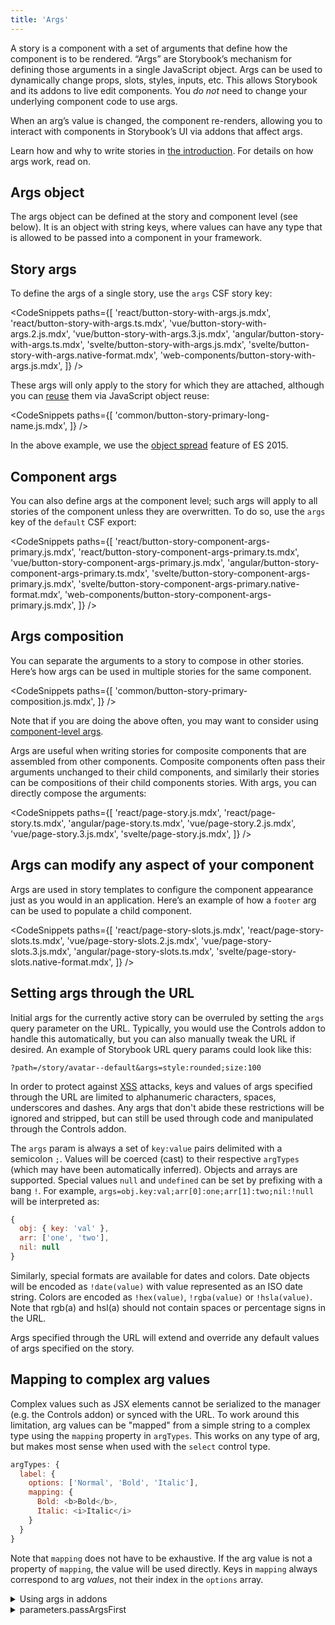 ```yaml
---
title: 'Args'
---
```


A story is a component with a set of arguments that define how the component is to be rendered. “Args” are Storybook’s mechanism for defining those arguments in a single JavaScript object. Args can be used to dynamically change props, slots, styles, inputs, etc. This allows Storybook and its addons to live edit components. You _do not_ need to change your underlying component code to use args.

When an arg’s value is changed, the component re-renders, allowing you to interact with components in Storybook’s UI via addons that affect args.

Learn how and why to write stories in [the introduction](./introduction.md#using-args). For details on how args work, read on.

## Args object

The args object can be defined at the story and component level (see below). It is an object with string keys, where values can have any type that is allowed to be passed into a component in your framework.

## Story args

To define the args of a single story, use the `args` CSF story key:

<!-- prettier-ignore-start -->

<CodeSnippets
  paths={[
    'react/button-story-with-args.js.mdx',
    'react/button-story-with-args.ts.mdx',
    'vue/button-story-with-args.2.js.mdx',
    'vue/button-story-with-args.3.js.mdx',
    'angular/button-story-with-args.ts.mdx',
    'svelte/button-story-with-args.js.mdx',
    'svelte/button-story-with-args.native-format.mdx',
    'web-components/button-story-with-args.js.mdx',
  ]}
/>

<!-- prettier-ignore-end -->

These args will only apply to the story for which they are attached, although you can [reuse](../workflows/build-pages-with-storybook.md#args-composition-for-presentational-screens) them via JavaScript object reuse:

<!-- prettier-ignore-start -->

<CodeSnippets
  paths={[
    'common/button-story-primary-long-name.js.mdx',
  ]}
/>

<!-- prettier-ignore-end -->

In the above example, we use the [object spread](https://developer.mozilla.org/en-US/docs/Web/JavaScript/Reference/Operators/Spread_syntax) feature of ES 2015.

## Component args

You can also define args at the component level; such args will apply to all stories of the component unless they are overwritten. To do so, use the `args` key of the `default` CSF export:

<!-- prettier-ignore-start -->

<CodeSnippets
  paths={[
    'react/button-story-component-args-primary.js.mdx',
    'react/button-story-component-args-primary.ts.mdx',
    'vue/button-story-component-args-primary.js.mdx',
    'angular/button-story-component-args-primary.ts.mdx',
    'svelte/button-story-component-args-primary.js.mdx',
    'svelte/button-story-component-args-primary.native-format.mdx',
    'web-components/button-story-component-args-primary.js.mdx',
  ]}
/>

<!-- prettier-ignore-end -->

## Args composition

You can separate the arguments to a story to compose in other stories. Here’s how args can be used in multiple stories for the same component.

<!-- prettier-ignore-start -->

<CodeSnippets
  paths={[
    'common/button-story-primary-composition.js.mdx',
  ]}
/>

<!-- prettier-ignore-end -->

<div class="aside">

Note that if you are doing the above often, you may want to consider using [component-level args](#component-args).

</div>

Args are useful when writing stories for composite components that are assembled from other components. Composite components often pass their arguments unchanged to their child components, and similarly their stories can be compositions of their child components stories. With args, you can directly compose the arguments:

<!-- prettier-ignore-start -->

<CodeSnippets
  paths={[
    'react/page-story.js.mdx',
    'react/page-story.ts.mdx',
    'angular/page-story.ts.mdx',
    'vue/page-story.2.js.mdx',
    'vue/page-story.3.js.mdx',
    'svelte/page-story.js.mdx',
  ]}
/>

<!-- prettier-ignore-end -->

## Args can modify any aspect of your component

Args are used in story templates to configure the component appearance just as you would in an application. Here’s an example of how a `footer` arg can be used to populate a child component.

<!-- prettier-ignore-start -->

<CodeSnippets
  paths={[
    'react/page-story-slots.js.mdx',
    'react/page-story-slots.ts.mdx',
    'vue/page-story-slots.2.js.mdx',
    'vue/page-story-slots.3.js.mdx',
    'angular/page-story-slots.ts.mdx',
    'svelte/page-story-slots.native-format.mdx',
  ]}
/>

<!-- prettier-ignore-end -->

## Setting args through the URL

Initial args for the currently active story can be overruled by setting the `args` query parameter on the URL. Typically, you would use the Controls addon to handle this automatically, but you can also manually tweak the URL if desired. An example of Storybook URL query params could look like this:

```
?path=/story/avatar--default&args=style:rounded;size:100
```

In order to protect against [XSS](https://owasp.org/www-community/attacks/xss/) attacks, keys and values of args specified through the URL are limited to alphanumeric characters, spaces, underscores and dashes. Any args that don't abide these restrictions will be ignored and stripped, but can still be used through code and manipulated through the Controls addon.

The `args` param is always a set of `key:value` pairs delimited with a semicolon `;`. Values will be coerced (cast) to their respective `argTypes` (which may have been automatically inferred). Objects and arrays are supported. Special values `null` and `undefined` can be set by prefixing with a bang `!`. For example, `args=obj.key:val;arr[0]:one;arr[1]:two;nil:!null` will be interpreted as:

```js
{
  obj: { key: 'val' },
  arr: ['one', 'two'],
  nil: null
}
```

Similarly, special formats are available for dates and colors. Date objects will be encoded as `!date(value)` with value represented as an ISO date string. Colors are encoded as `!hex(value)`, `!rgba(value)` or `!hsla(value)`. Note that rgb(a) and hsl(a) should not contain spaces or percentage signs in the URL.

Args specified through the URL will extend and override any default values of args specified on the story.

## Mapping to complex arg values

Complex values such as JSX elements cannot be serialized to the manager (e.g. the Controls addon) or synced with the URL. To work around this limitation, arg values can be "mapped" from a simple string to a complex type using the `mapping` property in `argTypes`. This works on any type of arg, but makes most sense when used with the `select` control type.

```js
argTypes: {
  label: {
    options: ['Normal', 'Bold', 'Italic'],
    mapping: {
      Bold: <b>Bold</b>,
      Italic: <i>Italic</i>
    }
  }
}
```

Note that `mapping` does not have to be exhaustive. If the arg value is not a property of `mapping`, the value will be used directly. Keys in `mapping` always correspond to arg *values*, not their index in the `options` array.

<details>
<summary>Using args in addons</summary>

If you are [writing an addon](../addons/writing-addons.md) that wants to read or update args, use the `useArgs` hook exported by `@storybook/api`:

<!-- prettier-ignore-start -->

<CodeSnippets
  paths={[
    'common/args-usage-with-addons.js.mdx'
  ]}
/>

<!-- prettier-ignore-end -->

</details>

<details>
<summary>parameters.passArgsFirst</summary>

In Storybook 6+, we pass the args as the first argument to the story function. The second argument is the “context” which contains things like the story parameters etc.

In Storybook 5 and before we passed the context as the first argument. If you’d like to revert to that functionality set the `parameters.passArgsFirst` parameter in [`.storybook/preview.js`](../configure/overview.md#configure-story-rendering):

<!-- prettier-ignore-start -->

<CodeSnippets
  paths={[
    'common/storybook-preview-parameters-old-format.js.mdx'
  ]}
/>

<!-- prettier-ignore-end -->

  <div class="aside">

Note that `args` is still available as a key on the context.

  </div>
</details>
